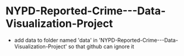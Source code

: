 # NYPD-Reported-Crime---Data-Visualization-Project

- add data to folder named 'data' in 'NYPD-Reported-Crime---Data-Visualization-Project' so that github can ignore it
